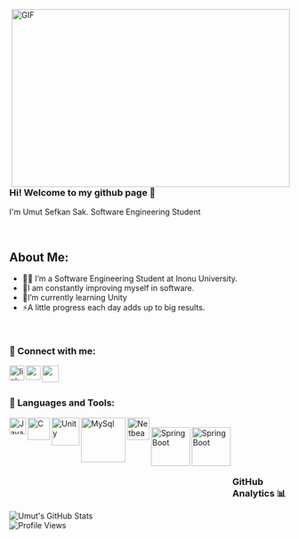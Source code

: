<img align="right" alt="GIF" src="https://github.com/abhisheknaiidu/abhisheknaiidu/blob/master/code.gif?raw=true" width="500" height="320" />

<br />

### Hi! Welcome to my github page 👋

I'm Umut Sefkan Sak. Software Engineering Student

<br />

## About Me:
- 👨‍💻 I’m a Software Engineering Student at Inonu University.
- 💪I am constantly improving myself in software.
- 🧠I’m currently learning Unity
- ⚡A little progress each day adds up to big results.




<br />


### 📩 Connect with me:

[<img align="left" alt="linkedin | LinkedIn" width="27px" src="https://upload.wikimedia.org/wikipedia/commons/c/ca/LinkedIn_logo_initials.png" />][linkedin]
[<img align="left" height="26" width="26" src="https://upload.wikimedia.org/wikipedia/commons/thumb/e/e7/Instagram_logo_2016.svg/2048px-Instagram_logo_2016.svg.png" />][instagram]
[<img align="left" height="30" width="30" src="https://upload.wikimedia.org/wikipedia/commons/2/2e/Gmail_2020.png" />][gmail]



<br />

[linkedin]: https://www.linkedin.com/in/umut-sefkan-sak-944353236/
[instagram]: https://www.instagram.com/umut___sak/?hl=tr
[gmail]: mailto:umut.sefkan4@gmail.com





<br />

### 🔧 Languages and Tools:
[<img align="left" alt="Java" width="30px" src="https://upload.wikimedia.org/wikipedia/tr/thumb/2/2e/Java_Logo.svg/800px-Java_Logo.svg.png" />][Java]
[<img align="left" alt="C" width="40px" src="https://upload.wikimedia.org/wikipedia/commons/thumb/1/18/C_Programming_Language.svg/695px-C_Programming_Language.svg.png" />][C]
[<img align="left" alt="Unity" width="50px" src="https://user-images.githubusercontent.com/109917881/180661540-39a3c2b4-75ee-412e-b190-ea5e13c30d14.png" />][Unity]
[<img align="left" alt="MySql" width="80px" src="https://dataera.com.tr/wp-content/uploads/2018/07/post_3_gorsel-1110x630.jpg" />][PostgreSql]
[<img align="left" alt="Netbeans" width="40px" src="https://user-images.githubusercontent.com/109917881/180662042-e8841a3f-f3e9-4af3-bc73-f15974eeade3.png" />][Netbeans]<br>
[<img align="left" alt="SpringBoot" width="70px" src="https://upload.wikimedia.org/wikipedia/commons/4/44/Spring_Framework_Logo_2018.svg" />][SpringBoot]
[<img align="left" alt="SpringBoot" width="70px" style="margin-bottom: 80"  src="https://miro.medium.com/v2/resize:fit:640/format:webp/1*kdRv-UBcZALffWQsN4ohuQ.png"/>][OpenCv]


<br />

[Java]: https://www.java.com/
[C]: https://en.wikipedia.org/wiki/C_(programming_language)
[Unity]: https://unity.com/
[PostgreSql]: https://www.postgresql.org/
[Netbeans]: https://netbeans.apache.org/
[SpringBoot]: https://spring.io/
[OpenCv]:https://opencv.org/

<br />

<br />


### GitHub Analytics 📊

![Umut's GitHub Stats](https://github-readme-stats.vercel.app/api?username=umutsefkansak&show_icons=true)
<br />
![Profile Views](https://komarev.com/ghpvc/?username=umutsefkansak)
<br />




